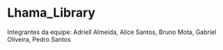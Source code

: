 # Lhama_Library
Integrantes da equipe: Adriell Almeida, Alice Santos, Bruno Mota, Gabriel Oliveira, Pedro Santos